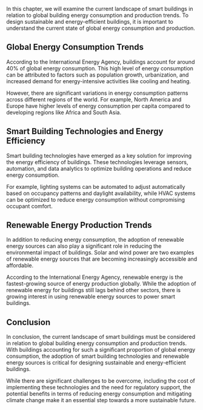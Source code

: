 
In this chapter, we will examine the current landscape of smart buildings in relation to global building energy consumption and production trends. To design sustainable and energy-efficient buildings, it is important to understand the current state of global energy consumption and production.

Global Energy Consumption Trends
--------------------------------

According to the International Energy Agency, buildings account for around 40% of global energy consumption. This high level of energy consumption can be attributed to factors such as population growth, urbanization, and increased demand for energy-intensive activities like cooling and heating.

However, there are significant variations in energy consumption patterns across different regions of the world. For example, North America and Europe have higher levels of energy consumption per capita compared to developing regions like Africa and South Asia.

Smart Building Technologies and Energy Efficiency
-------------------------------------------------

Smart building technologies have emerged as a key solution for improving the energy efficiency of buildings. These technologies leverage sensors, automation, and data analytics to optimize building operations and reduce energy consumption.

For example, lighting systems can be automated to adjust automatically based on occupancy patterns and daylight availability, while HVAC systems can be optimized to reduce energy consumption without compromising occupant comfort.

Renewable Energy Production Trends
----------------------------------

In addition to reducing energy consumption, the adoption of renewable energy sources can also play a significant role in reducing the environmental impact of buildings. Solar and wind power are two examples of renewable energy sources that are becoming increasingly accessible and affordable.

According to the International Energy Agency, renewable energy is the fastest-growing source of energy production globally. While the adoption of renewable energy for buildings still lags behind other sectors, there is growing interest in using renewable energy sources to power smart buildings.

Conclusion
----------

In conclusion, the current landscape of smart buildings must be considered in relation to global building energy consumption and production trends. With buildings accounting for such a significant proportion of global energy consumption, the adoption of smart building technologies and renewable energy sources is critical for designing sustainable and energy-efficient buildings.

While there are significant challenges to be overcome, including the cost of implementing these technologies and the need for regulatory support, the potential benefits in terms of reducing energy consumption and mitigating climate change make it an essential step towards a more sustainable future.
